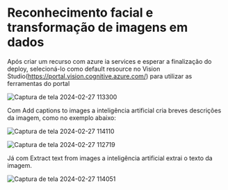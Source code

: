 # Reconhecimento facial e transformação de imagens em dados

Após criar um recurso com azure ia services e esperar a finalização do deploy, selecioná-lo como default resource no Vision Studio(https://portal.vision.cognitive.azure.com/) para utilizar as ferramentas do portal

![Captura de tela 2024-02-27 113300](https://github.com/Ema028/labai900-02/assets/156372524/a7d32363-702b-402a-9fa8-aa3d7be3fb70)


Com Add captions to images a inteligência artificial cria breves descrições da imagem, como no exemplo abaixo:

![Captura de tela 2024-02-27 114110](https://github.com/Ema028/labai900-02/assets/156372524/3357e670-1a4a-4559-9852-165bdb864b3e)

![Captura de tela 2024-02-27 112719](https://github.com/Ema028/labai900-02/assets/156372524/bcaedf02-1d14-42ac-95a7-8eb121e7bd38)

Já com Extract text from images a inteligência artificial extrai o texto da imagem.

![Captura de tela 2024-02-27 114051](https://github.com/Ema028/labai900-02/assets/156372524/0a002097-8286-41a7-8512-258393312a8b)
